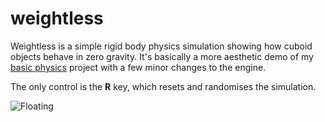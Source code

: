# weightless
Weightless is a simple rigid body physics simulation showing how cuboid objects behave in zero gravity. It's basically a more aesthetic demo of my [basic physics](https://github.com/george7378/basic-physics) project with a few minor changes to the engine.

The only control is the **R** key, which resets and randomises the simulation.

![Floating](https://github.com/george7378/magrathea/blob/master/_img/1.png)